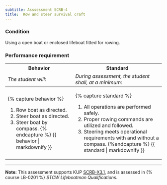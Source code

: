 ```yaml
---
subtitle: Asssessment SCRB-4
title:  Row and steer survival craft
---
```




### Condition

Using a open boat or enclosed lifeboat fitted for rowing.

### Performance requirement 

<table width='100%' class='Guidelines'>
 <thead>
 <tr>
     <th class='thirty'>Behavior</th>
     <th class='seventy'>Standard</th>
 </tr>
 <tr>
     <td><em>The student will:</em></td>
     <td><em>During assessment, the student shall, at a minimum:</em></td>
 </tr>
 </thead>
 <tbody>
 

<tr><td>

{% capture behavior %}
1.  Row boat as directed.
2.  Steer boat as directed.
3.  Steer boat by compass.
{% endcapture %}
{{ behavior | markdownify }}

</td><td>

{% capture standard %}
1. All operations are performed safely.
2. Proper rowing commands are utilized and followed.
3. Steering meets operational requirements with and without a compass.
{%endcapture %}
{{ standard | markdownify }}

</td></tr>



 </tbody>
 </table>



*****

**Note:** This assessment supports KUP [SCRB-X3.1]({{site.baseurl}}/tables/621.html#SCRB-X3.1), and is assessed in  {% course  LB-0201 %}  *STCW Lifeboatman Qualifications*. 

